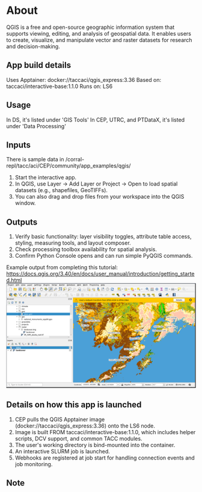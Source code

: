 # About
QGIS is a free and open-source geographic information system that supports viewing, editing, and analysis of geospatial data. It enables users to create, visualize, and manipulate vector and raster datasets for research and decision-making.

## App build details
Uses Apptainer: docker://taccaci/qgis_express:3.36
Based on: taccaci/interactive-base:1.1.0
Runs on: LS6

## Usage
In DS, it's listed under 'GIS Tools'
In CEP, UTRC, and PTDataX, it's listed under 'Data Processing'


## Inputs
There is sample data in /corral-repl/tacc/aci/CEP/community/app_examples/qgis/

1. Start the interactive app.
2. In QGIS, use Layer → Add Layer or Project → Open to load spatial datasets (e.g., shapefiles, GeoTIFFs).
3. You can also drag and drop files from your workspace into the QGIS window.

## Outputs

1. Verify basic functionality: layer visibility toggles, attribute table access, styling, measuring tools, and layout composer.
2. Check processing toolbox availability for spatial analysis.
3. Confirm Python Console opens and can run simple PyQGIS commands.

Example output from completing this tutorial: https://docs.qgis.org/3.40/en/docs/user_manual/introduction/getting_started.html
![Screenshot](examples/output/qgis-output.png) 

## Details on how this app is launched

1. CEP pulls the QGIS Apptainer image (docker://taccaci/qgis_express:3.36) onto the LS6 node.
2. Image is built FROM taccaci/interactive-base:1.1.0, which includes helper scripts, DCV support, and common TACC modules.
3. The user's working directory is bind-mounted into the container.
4. An interactive SLURM job is launched.
5. Webhooks are registered at job start for handling connection events and job monitoring.

## Note